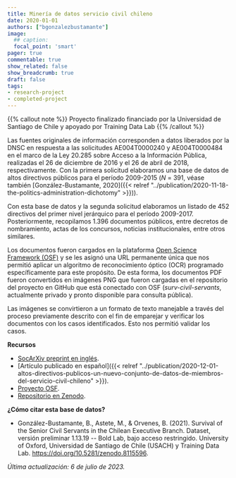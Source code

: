 ```yaml
---
title: Minería de datos servicio civil chileno
date: 2020-01-01
authors: ["bgonzalezbustamante"]
image:
  ## caption: 
  focal_point: 'smart'
pager: true
commentable: true
show_related: false
show_breadcrumb: true
draft: false
tags:
- research-project
- completed-project
---
```


{{% callout note %}}
Proyecto finalizado financiado por la Universidad de Santiago de Chile y apoyado por Training Data Lab
{{% /callout %}}

Las fuentes originales de información corresponden a datos liberados por la DNSC en respuesta a las solicitudes AE004T0000240 y AE004T0000484 en el marco de la Ley 20.285 sobre Acceso a la Información Pública, realizadas el 26 de diciembre de 2016 y el 26 de abril de 2018, respectivamente. Con la primera solicitud elaboramos una base de datos de altos directivos públicos para el período 2009-2015 (*N* = 391, véase también [González-Bustamante, 2020]({{< relref "../publication/2020-11-18-the-politics-administration-dichotomy" >}})).

<!--more-->

Con esta base de datos y la segunda solicitud elaboramos un listado de 452 directivos del primer nivel jerárquico para el período 2009-2017. Posteriormente, recopilamos 1.396 documentos públicos, entre decretos de nombramiento, actas de los concursos, noticias institucionales, entre otros similares.

Los documentos fueron cargados en la plataforma [Open Science Framework (OSF)](https://doi.org/10.17605/OSF.IO/WBF6M) y se les asignó una URL permanente única que nos permitió aplicar un algoritmo de reconocimiento óptico (OCR) programado específicamente para este propósito. De esta forma, los documentos PDF fueron convertidos en imágenes PNG que fueron cargadas en el repositorio del proyecto en GitHub que está conectado con OSF (*surv-civil-servants*, actualmente privado y pronto disponible para consulta pública).

Las imágenes se convirtieron a un formato de texto manejable a través del proceso previamente descrito con el fin de emparejar y verificar los documentos con los casos identificados. Esto nos permitió validar los casos.

**Recursos**

* [SocArXiv preprint en inglés](https://doi.org/10.31235/osf.io/vshcz).
* [Artículo publicado en español]({{< relref "../publication/2020-12-01-altos-directivos-publicos-un-nuevo-conjunto-de-datos-de-miembros-del-servicio-civil-chileno" >}}).
* [Proyecto OSF](hhttps://doi.org/10.17605/OSF.IO/WBF6M).
* [Repositorio en Zenodo](https://doi.org/10.5281/zenodo.8115596).

**¿Cómo citar esta base de datos?**

* González-Bustamante, B., Astete, M., & Orvenes, B. (2021). Survival of the Senior Civil Servants in the Chilean Executive Branch. Dataset, versión preliminar 1.13.19 -- Bold Lab, bajo acceso restringido. University of Oxford, Universidad de Santiago de Chile (USACH) y Training Data Lab. https://doi.org/10.5281/zenodo.8115596.

_Última actualización: 6 de julio de 2023._